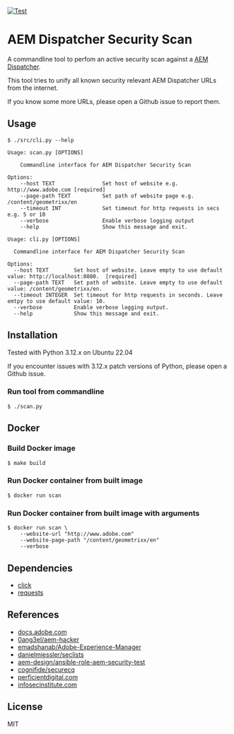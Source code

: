 [![Test](https://github.com/escalate/aem-dispatcher-security-scan/actions/workflows/test.yml/badge.svg?branch=master&event=push)](https://github.com/escalate/aem-dispatcher-security-scan/actions/workflows/test.yml)

# AEM Dispatcher Security Scan

A commandline tool to perfom an active security scan against a [AEM Dispatcher](https://docs.adobe.com/content/help/en/experience-manager-dispatcher/using/dispatcher.html).

This tool tries to unify all known security relevant AEM Dispatcher URLs from the internet.

If you know some more URLs, please open a Github issue to report them.

## Usage

```
$ ./src/cli.py --help

Usage: scan.py [OPTIONS]

    Commandline interface for AEM Dispatcher Security Scan

Options:
    --host TEXT               Set host of website e.g. http://www.adobe.com [required]
    --page-path TEXT          Set path of website page e.g. /content/geometrixx/en
    --timeout INT             Set timeout for http requests in secs e.g. 5 or 10
    --verbose                 Enable verbose logging output
    --help                    Show this message and exit.

Usage: cli.py [OPTIONS]

  Commandline interface for AEM Dispatcher Security Scan

Options:
  --host TEXT        Set host of website. Leave empty to use default value: http://localhost:8080.  [required]
  --page-path TEXT   Set path of website. Leave empty to use default value: /content/geometrixx/en.
  --timeout INTEGER  Set timeout for http requests in seconds. Leave emtpy to use default value: 10.
  --verbose          Enable verbose logging output.
  --help             Show this message and exit.
```

## Installation

Tested with Python 3.12.x on Ubuntu 22.04

If you encounter issues with 3.12.x patch versions of Python, please open a Github issue.

### Run tool from commandline

```
$ ./scan.py
```

## Docker

### Build Docker image

```
$ make build
```

### Run Docker container from built image

```
$ docker run scan
```

### Run Docker container from built image with arguments

```
$ docker run scan \
    --website-url "http://www.adobe.com"
    --website-page-path "/content/geometrixx/en"
    --verbose
```

## Dependencies

- [click](https://pypi.python.org/pypi/click)
- [requests](https://pypi.python.org/pypi/requests)

## References

- [docs.adobe.com](https://docs.adobe.com/content/help/en/experience-manager-dispatcher/using/configuring/dispatcher-configuration.html#testing-dispatcher-security)
- [0ang3el/aem-hacker](https://github.com/0ang3el/aem-hacker)
- [emadshanab/Adobe-Experience-Manager](https://github.com/emadshanab/Adobe-Experience-Manager)
- [danielmiessler/seclists](https://github.com/danielmiessler/SecLists)
- [aem-design/ansible-role-aem-security-test](https://github.com/aem-design/ansible-role-aem-security-test)
- [cognifide/securecq](https://github.com/Cognifide/SecureCQ)
- [perficientdigital.com](https://blogs.perficientdigital.com/2019/01/10/mastering-aem-dispatcher-part-7-securing-the-dispatcher/)
- [infosecinstitute.com](https://resources.infosecinstitute.com/adobe-cq-pentesting-guide-part-1/)

## License

MIT
